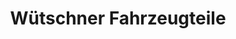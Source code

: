 ---
title: "Wütschner Fahrzeugteile"
url: /heilbronn/wuetschner-fahrzeugteile/
shop: Autowerkstatt
---